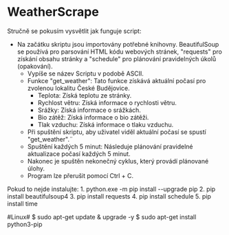 # WeatherScrape

Stručně se pokusím vysvětlit jak funguje script:

 - Na začátku skriptu jsou importovány potřebné knihovny. BeautifulSoup se používá pro parsování HTML kódu webových stránek, "requests" pro získání obsahu stránky a "schedule" pro plánování pravidelných úkolů (opakování).
    - Vypíše se název Scriptu v podobě ASCII.
    - Funkce "get_weather": Tato funkce získává aktuální počasí pro zvolenou lokalitu České Budějovice. 
        - Teplota: Získá teplotu ze stránky.
        - Rychlost větru: Získá informace o rychlosti větru.
        - Srážky: Získá informace o srážkách.
        - Bio zátěž: Získá informace o bio zátěži.
        - Tlak vzduchu: Získá informace o tlaku vzduchu.
    - Při spuštění skriptu, aby uživatel viděl aktuální počasí se spustí "get_weather".¨
    - Spuštění každých 5 minut: Následuje plánování pravidelné aktualizace počasí každých 5 minut.
    - Nakonec je spuštěn nekonečný cyklus, který provádí plánované úlohy.
    - Program lze přerušit pomocí Ctrl + C.


Pokud to nejde instalujte:
    1. python.exe -m pip install --upgrade pip
    2. pip install beautifulsoup4
    3. pip install requests
    4. pip install schedule
    5. pip install time
     
#Linux#
    $ sudo apt-get update & upgrade -y
    $ sudo apt-get install python3-pip
